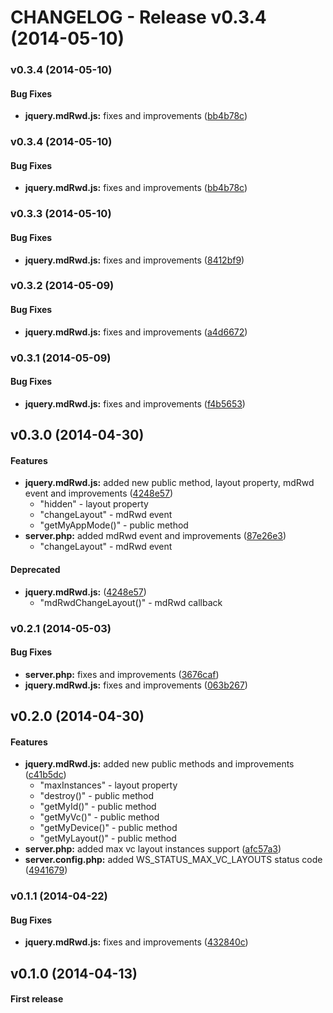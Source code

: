 CHANGELOG - Release v0.3.4 (2014-05-10)
=====
<a name="v0.3.4"></a>
### v0.3.4 (2014-05-10)

#### Bug Fixes

* **jquery.mdRwd.js:** fixes and improvements ([bb4b78c](https://github.com/sipy/mdRwd/commit/bb4b78cabf962b4fd69eab04cad9eb0ca2b9fc92))

<a name="v0.3.4"></a>
### v0.3.4 (2014-05-10)

#### Bug Fixes

* **jquery.mdRwd.js:** fixes and improvements ([bb4b78c](https://github.com/sipy/mdRwd/commit/bb4b78cabf962b4fd69eab04cad9eb0ca2b9fc92))

<a name="v0.3.3"></a>
### v0.3.3 (2014-05-10)

#### Bug Fixes

* **jquery.mdRwd.js:** fixes and improvements ([8412bf9](https://github.com/sipy/mdRwd/commit/8412bf9d3beff8ca56f3151684db6cc8f539bf06))

<a name="v0.3.2"></a>
### v0.3.2 (2014-05-09)

#### Bug Fixes

* **jquery.mdRwd.js:** fixes and improvements ([a4d6672](https://github.com/sipy/mdRwd/commit/a4d66728e2d0a8a775782b5b2102e97568c93ab3))


<a name="v0.3.1"></a>
### v0.3.1 (2014-05-09)

#### Bug Fixes

* **jquery.mdRwd.js:** fixes and improvements ([f4b5653](https://github.com/sipy/mdRwd/commit/f4b56534f7596065a0400c8d32eed775df72432a))

<a name="v0.3.0"></a>
## v0.3.0 (2014-04-30)

#### Features
* **jquery.mdRwd.js:** added new public method, layout property, mdRwd event and improvements ([4248e57](https://github.com/sipy/mdRwd/commit/4248e57b9c79eeaebbae996c7128c8b78f6f9f5d))
    * "hidden" - layout property
    * "changeLayout" - mdRwd event
    * "getMyAppMode()" - public method
* **server.php:** added  mdRwd event and improvements ([87e26e3](https://github.com/sipy/mdRwd/commit/87e26e3754ae113e8eecf574ad1f3ce122d8273d))
    * "changeLayout" - mdRwd event

#### Deprecated
* **jquery.mdRwd.js:** ([4248e57](https://github.com/sipy/mdRwd/commit/4248e57b9c79eeaebbae996c7128c8b78f6f9f5d))
    * "mdRwdChangeLayout()" - mdRwd callback

<a name="v0.2.1"></a>
### v0.2.1 (2014-05-03)

#### Bug Fixes

* **server.php:** fixes and improvements ([3676caf](https://github.com/sipy/mdRwd/commit/3676caf17595fcd9e4d6e0e037e0432c36c0cb04))
* **jquery.mdRwd.js:** fixes and improvements ([063b267](https://github.com/sipy/mdRwd/commit/063b267665bfecd247679db6d79c42c53c77cf4c))

<a name="v0.2.0"></a>
## v0.2.0 (2014-04-30)

#### Features
* **jquery.mdRwd.js:** added new public methods and improvements ([c41b5dc](https://github.com/sipy/mdRwd/commit/c41b5dc06e5f7021988c78443a56adc2eb774b1d))
    * "maxInstances" - layout property
    * "destroy()" - public method
    * "getMyId()" - public method
    * "getMyVc()" - public method
    * "getMyDevice()" - public method
    * "getMyLayout()" - public method
* **server.php:** added max vc layout instances support ([afc57a3](https://github.com/sipy/mdRwd/commit/afc57a3fd89864292ba486f31bdb4b6ed414a1ec))
* **server.config.php:** added WS_STATUS_MAX_VC_LAYOUTS status code ([4941679](https://github.com/sipy/mdRwd/commit/4941679565a8ed78cad78f95e5b247df885ceaf5))

<a name="v0.1.1"></a>
### v0.1.1 (2014-04-22)

#### Bug Fixes

* **jquery.mdRwd.js:** fixes and improvements ([432840c](https://github.com/sipy/mdRwd/commit/432840ce349b8e317b742d3736e596498c2e980f)) 

<a name="v0.1.0"></a>
## v0.1.0 (2014-04-13)

#### First release